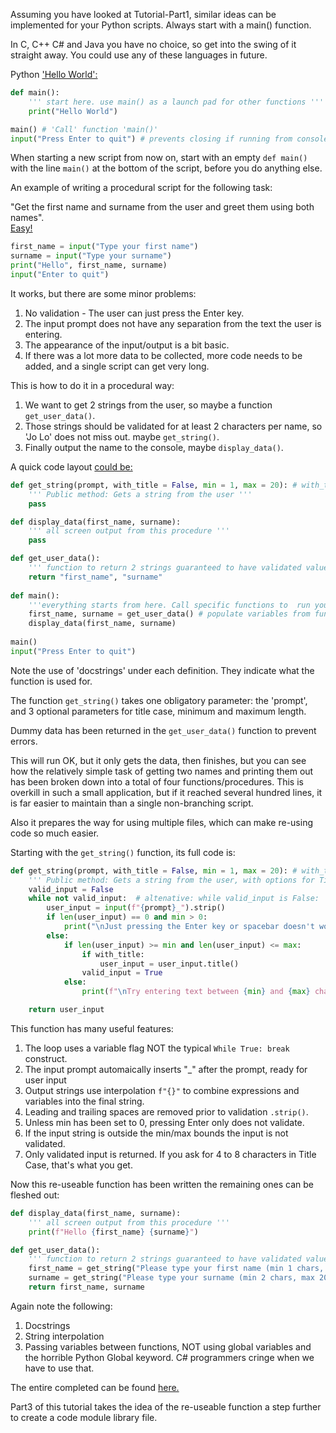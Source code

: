 Assuming you have looked at Tutorial-Part1, similar ideas can be implemented for your Python scripts.
Always start with a main() function.

In C, C++ C# and Java you have no choice, so get into the swing of it straight away. You could use any of these languages in future.

Python ['Hello World':](/Python/01-HelloWorld.py)
```python
def main():
	''' start here. use main() as a launch pad for other functions '''
	print("Hello World")

main() # 'Call' function 'main()'
input("Press Enter to quit") # prevents closing if running from console/terminal
```
When starting a new script from now on, start with an empty `def main()` with the line `main()` at the bottom of the script, before you do anything else.

An example of writing a procedural script for the following task:

"Get the first name and surname from the user and greet them using both names".<br>
[Easy!](/Python/02-InputExample01.py)
```python
first_name = input("Type your first name")
surname = input("Type your surname")
print("Hello", first_name, surname)
input("Enter to quit")
```
It works, but there are some minor problems:
1. No validation - The user can just press the Enter key.
2. The input prompt does not have any separation from the text the user is entering.
3. The appearance of the input/output is a bit basic.
4. If there was a lot more data to be collected, more code needs to be added, and a single script can get very long.

This is how to do it in a procedural way:
1. We want to get 2 strings from the user, so maybe a function `get_user_data()`.
2. Those strings should be validated for at least 2 characters per name, so 'Jo Lo' does not miss out. maybe `get_string()`.
3. Finally output the name to the console, maybe `display_data()`.

A quick code layout [could be:](/Python/03-InputExample02.py)
```python
def get_string(prompt, with_title = False, min = 1, max = 20): # with_title, min and max can be over-ridden by calling code
	''' Public method: Gets a string from the user '''
	pass

def display_data(first_name, surname):
	''' all screen output from this procedure '''
	pass

def get_user_data():
	''' function to return 2 strings guaranteed to have validated values '''
	return "first_name", "surname"
	
def main():
	'''everything starts from here. Call specific functions to  run your program'''
	first_name, surname = get_user_data() # populate variables from function
	display_data(first_name, surname)
	
main()
input("Press Enter to quit")
```
Note the use of 'docstrings' under each definition. They indicate what the function is used for.

The function `get_string()` takes one obligatory parameter: the 'prompt', and 3 optional parameters for title case, minimum and maximum length.

Dummy data has been returned in the `get_user_data()` function to prevent errors.

This will run OK, but it only gets the data, then finishes, but you can see how the relatively simple task of getting two
names and printing them out has been broken down into a total of four functions/procedures.
This is overkill in such a small application, but if it reached several hundred lines, it is far easier to maintain than a single non-branching script.

Also it prepares the way for using multiple files, which can make re-using code so much easier.

Starting with the `get_string()` function, its full code is:
```python
def get_string(prompt, with_title = False, min = 1, max = 20): # with_title, min and max can be over-ridden by calling code
	''' Public method: Gets a string from the user, with options for Title Case, length of the string. Set min to 0 to allow empty string return '''
	valid_input = False
	while not valid_input:  # altenative: while valid_input is False:
		user_input = input(f"{prompt}_").strip()
		if len(user_input) == 0 and min > 0:
			print("\nJust pressing the Enter key or spacebar doesn't work...")
		else:		
			if len(user_input) >= min and len(user_input) <= max:
				if with_title:
					user_input = user_input.title()
				valid_input = True
			else:
				print(f"\nTry entering text between {min} and {max} characters...")

	return user_input
```
This function has many useful features:
1. The loop uses a variable flag NOT the typical `While True: break` construct.
2. The input prompt automaically inserts "_" after the prompt, ready for user input
3. Output strings use interpolation `f"{}"` to combine expressions and variables into the final string.
4. Leading and trailing spaces are removed prior to validation `.strip()`.
5. Unless min has been set to 0, pressing Enter only does not validate.
6. If the input string is outside the min/max bounds the input is not validated.
7. Only validated input is returned. If you ask for 4 to 8 characters in Title Case, that's what you get.

Now this re-useable function has been written the remaining ones can be fleshed out:
```python
def display_data(first_name, surname):
	''' all screen output from this procedure '''
	print(f"Hello {first_name} {surname}")

def get_user_data():
	''' function to return 2 strings guaranteed to have validated values '''
	first_name = get_string("Please type your first name (min 1 chars, max 10)", True, 1, 10)
	surname = get_string("Please type your surname (min 2 chars, max 20)", True, 2, 20)
	return first_name, surname
```
Again note the following:
1. Docstrings
2. String interpolation
3. Passing variables between functions, NOT using global variables and the horrible Python Global keyword. C# programmers cringe when we have to use that.

The entire completed can be found [here.](/Python/04-InputExample03.py)

Part3 of this tutorial takes the idea of the re-useable function a step further to create a code module library file.


